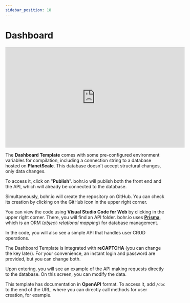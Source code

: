 ```yaml
---
sidebar_position: 18
---
```


# Dashboard

<div style={{textAlign: 'center'}}><iframe width="560" height="315" src="https://www.youtube.com/embed/nxvmC0qXd4c" title="YouTube video player" frameBorder="0" allow="accelerometer; autoplay; clipboard-write; encrypted-media; gyroscope; picture-in-picture" allowFullScreen style={{ maxWidth: '100%' }}></iframe></div>

The **Dashboard Template** comes with some pre-configured environment variables for compilation, including a connection string to a database hosted on **PlanetScale**. This database doesn't accept structural changes, only data changes.

To access it, click on "**Publish**". bohr.io will publish both the front end and the API, which will already be connected to the database.

Simultaneously, bohr.io will create the repository on GitHub. You can check its creation by clicking on the GitHub icon in the upper right corner.

You can view the code using **Visual Studio Code for Web** by clicking in the upper right corner. There, you will find an API folder. bohr.io uses [**Prisma**](https://www.prisma.io/ "Prisma"), which is an ORM (_object-relational mapping_) for database management.

In the code, you will also see a simple API that handles user CRUD operations.

The Dashboard Template is integrated with **reCAPTCHA** (you can change the key later). For your convenience, an instant login and password are provided, but you can change both.

Upon entering, you will see an example of the API making requests directly to the database. On this screen, you can modify the data.

This template has documentation in **OpenAPI** format. To access it, add `/doc` to the end of the URL, where you can directly call methods for user creation, for example.